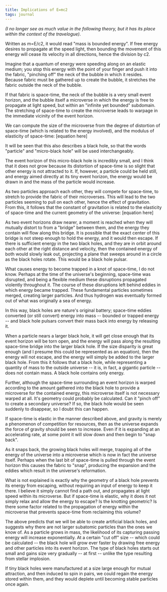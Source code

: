 ```yaml
---
title: Implications of E=mc2
tags: journal
---
```


*(I no longer see as much value in the following theory, but it has its
place within the context of the travelogue)*.

Written as m=E/c2, it would read "mass is bounded energy".  If free
energy desires to propagate at the speed light, then bounding the
movement of this energy will cease its velocity in all directions, hence
the division by c2.

Imagine that a quantum of energy were speeding along on an elastic
medium; you stop this energy with the point of your finger and push it
into the fabric, "pinching off" the neck of the bubble in which it
resides.  Because fabric must be gathered up to create the bubble, it
stretches the fabric outside the neck of the bubble.

If that fabric is space-time, the neck of the bubble is a very small
event horizon, and the bubble itself a microverse in which the energy is
free to propagate at light speed, but within an "infinite yet bounded"
subdomain.  The stretching of space-time to create the microverse leads
to warpage in the immediate vicinity of the event horizon.

We can compute the size of the microverse from the degree of distortion
of space-time (which is related to the energy involved), and the modulus
of elasticity of space-time: [equation here]

It will be seen that this also describes a black hole, so that the words
"particle" and "micro-black hole" will be used interchangeably.

The event horizon of this micro-black hole is incredibly small, and I
think that it does not grow because its distortion of space-time is so
slight that other energy is not attracted to it.  If, however, a
particle could be held still, and energy aimed directly at its tiny
event horizon, the energy would be drawn in and the mass of the particle
would increase.

As two particles approach each other, they will compete for space-time,
to stretch to provide the fabric of their microverses.  This will lead
to the two particles seeming to pull on each other, hence the effect of
gravitation.  From this, it follows that the constant of gravitation is
related to the elasticity of space-time and the current geometry of the
universe: [equation here]

As two event horizons draw nearer, a moment is reached when they will
mutually distort to from a "bridge" between them, and the energy they
contain will flow along this bridge.  It is possible that the exact
center of this bridge is not steep enough to hold the energy, and it
would then escape.  If there is sufficient energy in the two black
holes, and they are in orbit around each other at the right distance and
velocity, then the contained energy of both would slowly leak out,
projecting a plane that sweeps around in a circle as the black holes
rotate.  This would be a black hole pulsar.

What causes energy to become trapped in a knot of space-time, I do not
know.  Perhaps at the time of the universe's beginning, space-time was
disrupted, and being a flexible medium these disruptions propagated
violently throughout it.  The course of these disruptions left behind
eddies in which energy became trapped.  These fundamental particles
sometimes merged, creating larger particles.  And thus hydrogen was
eventually formed out of what was originally a sea of energy.

In this way, black holes are nature's original battery; space-time
eddies converted (or still convert) energy into mass -- bounded or
trapped energy -- and black hole pulsars convert their mass back into
energy by releasing it.

When a particle nears a larger black hole, it will get close enough that
its event horizon will be torn open, and the energy will pass along the
resulting space-time bridge into the larger black hole.  If the size
disparity is great enough (and I presume this could be represented as an
equation), then the energy will not escape, and the energy will simply
be added to the larger black hole.  From this it follows that a black
hole, while representing a quantity of mass to the outside universe --
it is, in fact, a gigantic particle -- does not contain mass.  A black
hole contains only energy.

Further, although the space-time surrounding an event horizon is warped
according to the amount gathered into the black hole to provide a
microverse for the contained energy, this microverse itself is not
necessary warped at all.  It's geometry could probably be calculated.
Can it "pinch off" to create a secondary universe?  If so, the black
hole would be seen suddenly to disappear, so I doubt this can happen.

If space-time is elastic in the manner described above, and gravity is
merely a phenomenon of competition for resources, then as the universe
expands the force of gravity should be seen to increase.  Even if it is
expanding at an accelerating rate, at some point it will slow down and
then begin to "snap back".

As it snaps back, the growing black holes will merge, trapping all of
the energy of the universe into a microverse which is now in fact the
universe itself.  Perhaps when the last bit of space-time is pulled
through the event horizon this causes the fabric to "snap", producing
the expansion and the eddies which result in the universe's reformation.

What is not explained is exactly why the geometry of a black hole
prevents its energy from escaping, without requiring an input of energy
to keep it there.  I believe it simply cannot find a path out, and
propagates at light speed within its microverse.  But if space-time is
elastic, why it does it not simply relax and allow the energy to escape?
Is the knotting geometric?  Is there some factor related to the
propagation of energy within the microverse that prevents space-time
from reclaiming this volume?

The above predicts that we will be able to create artificial black
holes, and suggests why there are not larger subatomic particles than
the ones we know of.  As a particle grows in mass, the likelihood of its
capturing passing energy will increase exponentially.  At a certain "cut
off" size -- which could be calculated -- the black hole will grow ever
faster by drawing free energy and other particles into its event
horizon.  The type of black holes starts out small and gains size very
gradually -- at first -- unlike the type resulting from stellar
implosion.

If tiny black holes were manufactured at a size large enough for mutual
attraction, and then induced to spin in pairs, we could regain the
energy stored within them, and they would deplete until becoming stable
particles once again.


